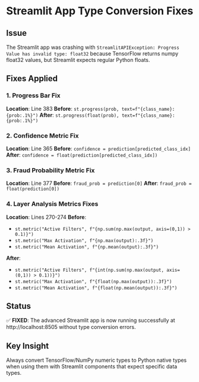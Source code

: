# Streamlit App Type Conversion Fixes

## Issue
The Streamlit app was crashing with `StreamlitAPIException: Progress Value has invalid type: float32` because TensorFlow returns numpy float32 values, but Streamlit expects regular Python floats.

## Fixes Applied

### 1. Progress Bar Fix
**Location**: Line 383
**Before**: `st.progress(prob, text=f"{class_name}: {prob:.1%}")`
**After**: `st.progress(float(prob), text=f"{class_name}: {prob:.1%}")`

### 2. Confidence Metric Fix
**Location**: Line 365
**Before**: `confidence = prediction[predicted_class_idx]`
**After**: `confidence = float(prediction[predicted_class_idx])`

### 3. Fraud Probability Metric Fix
**Location**: Line 377
**Before**: `fraud_prob = prediction[0]`
**After**: `fraud_prob = float(prediction[0])`

### 4. Layer Analysis Metrics Fixes
**Location**: Lines 270-274
**Before**: 
- `st.metric("Active Filters", f"{np.sum(np.max(output, axis=(0,1)) > 0.1)}")`
- `st.metric("Max Activation", f"{np.max(output):.3f}")`
- `st.metric("Mean Activation", f"{np.mean(output):.3f}")`

**After**:
- `st.metric("Active Filters", f"{int(np.sum(np.max(output, axis=(0,1)) > 0.1))}")`
- `st.metric("Max Activation", f"{float(np.max(output)):.3f}")`
- `st.metric("Mean Activation", f"{float(np.mean(output)):.3f}")`

## Status
✅ **FIXED**: The advanced Streamlit app is now running successfully at http://localhost:8505 without type conversion errors.

## Key Insight
Always convert TensorFlow/NumPy numeric types to Python native types when using them with Streamlit components that expect specific data types.
